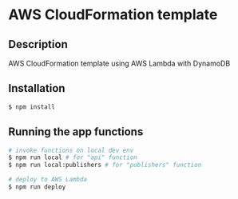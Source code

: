 # AWS CloudFormation template

## Description

AWS CloudFormation template using AWS Lambda with DynamoDB

## Installation

```bash
$ npm install
```

## Running the app functions

```bash
# invoke functions on local dev env
$ npm run local # for "api" function
$ npm run local:publishers # for "publishers" function

# deploy to AWS Lambda
$ npm run deploy

```
